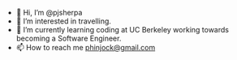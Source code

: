 - 👋 Hi, I’m @pjsherpa
- 👀 I’m interested in travelling. 
- 🌱 I’m currently learning coding at UC Berkeley working towards becoming a Software Engineer.
- 📫 How to reach me phinjock@gmail.com

